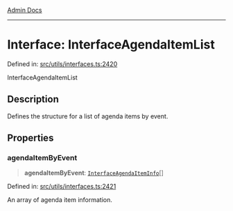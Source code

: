 [Admin Docs](/)

***

# Interface: InterfaceAgendaItemList

Defined in: [src/utils/interfaces.ts:2420](https://github.com/PalisadoesFoundation/talawa-admin/blob/main/src/utils/interfaces.ts#L2420)

InterfaceAgendaItemList

## Description

Defines the structure for a list of agenda items by event.

## Properties

### agendaItemByEvent

> **agendaItemByEvent**: [`InterfaceAgendaItemInfo`](InterfaceAgendaItemInfo.md)[]

Defined in: [src/utils/interfaces.ts:2421](https://github.com/PalisadoesFoundation/talawa-admin/blob/main/src/utils/interfaces.ts#L2421)

An array of agenda item information.
